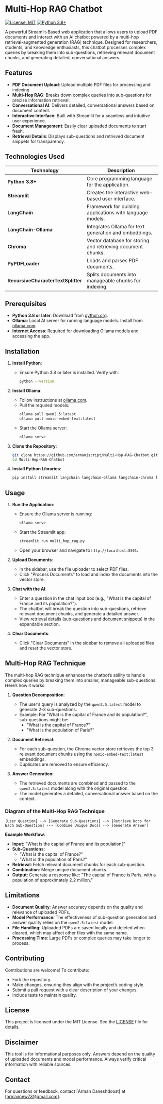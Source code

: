 # Multi-Hop RAG Chatbot

[![License: MIT](https://img.shields.io/badge/License-MIT-yellow.svg)](https://opensource.org/licenses/MIT)
[![Python 3.8+](https://img.shields.io/badge/Python-3.8%2B-blue.svg)](https://www.python.org/downloads/)

A powerful Streamlit-Based web application that allows users to upload PDF documents and interact with an AI chatbot powered by a multi-hop retrieval-augmented generation (RAG) technique. Designed for researchers, students, and knowledge enthusiasts, this chatbot processes complex queries by breaking them into sub-questions, retrieving relevant document chunks, and generating detailed, conversational answers.

## Features

- **PDF Document Upload**: Upload multiple PDF files for processing and indexing.
- **Multi-Hop RAG**: Breaks down complex queries into sub-questions for precise information retrieval.
- **Conversational AI**: Delivers detailed, conversational answers based on document content.
- **Interactive Interface**: Built with Streamlit for a seamless and intuitive user experience.
- **Document Management**: Easily clear uploaded documents to start fresh.
- **Retrieval Details**: Displays sub-questions and retrieved document snippets for transparency.

## Technologies Used

| Technology            | Description                                                  |
|-----------------------|--------------------------------------------------------------|
| **Python 3.8+**       | Core programming language for the application.                |
| **Streamlit**         | Creates the interactive web-based user interface.             |
| **LangChain**         | Framework for building applications with language models.     |
| **LangChain-Ollama**  | Integrates Ollama for text generation and embeddings.         |
| **Chroma**            | Vector database for storing and retrieving document chunks.   |
| **PyPDFLoader**       | Loads and parses PDF documents.                               |
| **RecursiveCharacterTextSplitter** | Splits documents into manageable chunks for indexing. |

## Prerequisites

- **Python 3.8 or later**: Download from [python.org](https://www.python.org/downloads/).
- **Ollama**: Local AI server for running language models. Install from [ollama.com](https://ollama.com).
- **Internet Access**: Required for downloading Ollama models and accessing the app.

## Installation

1. **Install Python**:
   - Ensure Python 3.8 or later is installed. Verify with:
     ```bash
     python --version
     ```

2. **Install Ollama**:
   - Follow instructions at [ollama.com](https://ollama.com).
   - Pull the required models:
     ```bash
     ollama pull qwen2.5:latest
     ollama pull nomic-embed-text:latest
     ```
   - Start the Ollama server:
     ```bash
     ollama serve
     ```

3. **Clone the Repository**:
   ```bash
   git clone https://github.com/armanjscript/Multi-Hop-RAG-Chatbot.git
   cd Multi-Hop-RAG-Chatbot
   ```

4. **Install Python Libraries**:
   ```bash
   pip install streamlit langchain langchain-ollama langchain-chroma langchain-community
   ```

## Usage

1. **Run the Application**:
   - Ensure the Ollama server is running:
     ```bash
     ollama serve
     ```
   - Start the Streamlit app:
     ```bash
     streamlit run multi_hop_rag.py
     ```
   - Open your browser and navigate to `http://localhost:8501`.

2. **Upload Documents**:
   - In the sidebar, use the file uploader to select PDF files.
   - Click "Process Documents" to load and index the documents into the vector store.

3. **Chat with the AI**:
   - Enter a question in the chat input box (e.g., "What is the capital of France and its population?").
   - The chatbot will break the question into sub-questions, retrieve relevant document chunks, and generate a detailed answer.
   - View retrieval details (sub-questions and document snippets) in the expandable section.

4. **Clear Documents**:
   - Click "Clear Documents" in the sidebar to remove all uploaded files and reset the vector store.

## Multi-Hop RAG Technique

The multi-hop RAG technique enhances the chatbot’s ability to handle complex queries by breaking them into smaller, manageable sub-questions. Here’s how it works:

1. **Question Decomposition**:
   - The user’s query is analyzed by the `qwen2.5:latest` model to generate 2-3 sub-questions.
   - Example: For "What is the capital of France and its population?", sub-questions might be:
     - "What is the capital of France?"
     - "What is the population of Paris?"

2. **Document Retrieval**:
   - For each sub-question, the Chroma vector store retrieves the top 3 relevant document chunks using the `nomic-embed-text:latest` embeddings.
   - Duplicates are removed to ensure efficiency.

3. **Answer Generation**:
   - The retrieved documents are combined and passed to the `qwen2.5:latest` model along with the original question.
   - The model generates a detailed, conversational answer based on the context.

### Diagram of the Multi-Hop RAG Technique

```
[User Question] --> [Generate Sub-Questions] --> [Retrieve Docs for Each Sub-Question] --> [Combine Unique Docs] --> [Generate Answer]
```

**Example Workflow**:
- **Input**: "What is the capital of France and its population?"
- **Sub-Questions**: 
  - "What is the capital of France?"
  - "What is the population of Paris?"
- **Retrieval**: Fetch relevant document chunks for each sub-question.
- **Combination**: Merge unique document chunks.
- **Output**: Generate a response like: "The capital of France is Paris, with a population of approximately 2.2 million."

## Limitations

- **Document Quality**: Answer accuracy depends on the quality and relevance of uploaded PDFs.
- **Model Performance**: The effectiveness of sub-question generation and answer quality relies on the `qwen2.5:latest` model.
- **File Handling**: Uploaded PDFs are saved locally and deleted when cleared, which may affect other files with the same name.
- **Processing Time**: Large PDFs or complex queries may take longer to process.

## Contributing

Contributions are welcome! To contribute:
- Fork the repository.
- Make changes, ensuring they align with the project’s coding style.
- Submit a pull request with a clear description of your changes.
- Include tests to maintain quality.

## License

This project is licensed under the MIT License. See the [LICENSE](LICENSE) file for details.

## Disclaimer

This tool is for informational purposes only. Answers depend on the quality of uploaded documents and model performance. Always verify critical information with reliable sources.

## Contact

For questions or feedback, contact [Arman Daneshdoost] at [armannew73@gmail.com].